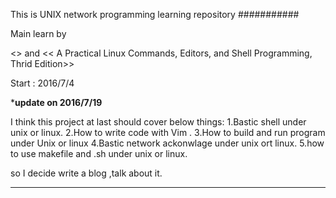 This is UNIX network programming learning repository
###########

Main learn by 

<<UNIX Network Programing>> 
and 
<< A Practical Linux Commands, Editors, and Shell Programming, Thrid Edition>>


Start : 2016/7/4

 
 
 
***********************update on 2016/7/19**********************

I think this project at last should cover below things:
1.Bastic shell under unix or linux.
2.How to write code with Vim .
3.How to build and run  program under Unix or linux
4.Bastic network ackonwlage  under unix ort linux.
5.how to use makefile and .sh under unix or linux.




so  I decide write a blog ,talk about it.


************************************************************************
